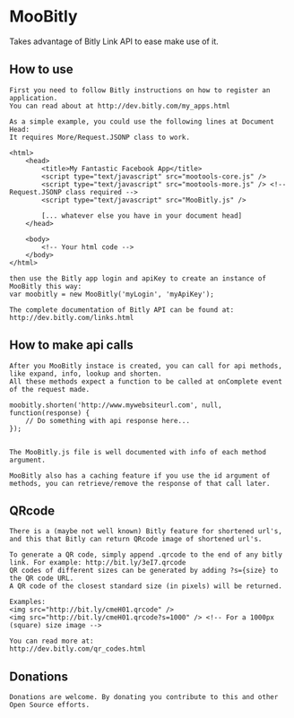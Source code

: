 MooBitly
========

Takes advantage of Bitly Link API to ease make use of it.

How to use
----------
	
	First you need to follow Bitly instructions on how to register an application.
	You can read about at http://dev.bitly.com/my_apps.html
	
	As a simple example, you could use the following lines at Document Head:
	It requires More/Request.JSONP class to work.
	
	<html>
		<head>
			<title>My Fantastic Facebook App</title>
			<script type="text/javascript" src="mootools-core.js" />
			<script type="text/javascript" src="mootools-more.js" /> <!-- Request.JSONP class required -->
			<script type="text/javascript" src="MooBitly.js" />
			
			[... whatever else you have in your document head]
		</head>
		
		<body>
			<!-- Your html code -->
		</body>
	</html>
	
	then use the Bitly app login and apiKey to create an instance of MooBitly this way:
	var moobitly = new MooBitly('myLogin', 'myApiKey');
	
	The complete documentation of Bitly API can be found at:
	http://dev.bitly.com/links.html
	
How to make api calls
---------------------
	
	After you MooBitly instace is created, you can call for api methods, like expand, info, lookup and shorten.
	All these methods expect a function to be called at onComplete event of the request made.
	
	moobitly.shorten('http://www.mywebsiteurl.com', null, function(response) {
		// Do something with api response here...
	});
	
	
	The MooBitly.js file is well documented with info of each method argument.
	
	MooBitly also has a caching feature if you use the id argument of methods, you can retrieve/remove the response of that call later.

	
QRcode
------	
	
	There is a (maybe not well known) Bitly feature for shortened url's, and this that Bitly can return QRcode image of shortened url's.
	
	To generate a QR code, simply append .qrcode to the end of any bitly link. For example: http://bit.ly/3eI7.qrcode
	QR codes of different sizes can be generated by adding ?s={size} to the QR code URL.
	A QR code of the closest standard size (in pixels) will be returned.
	
	Examples:
	<img src="http://bit.ly/cmeH01.qrcode" />
	<img src="http://bit.ly/cmeH01.qrcode?s=1000" /> <!-- For a 1000px (square) size image -->
	
	You can read more at:
	http://dev.bitly.com/qr_codes.html
	
Donations
---------
	
	Donations are welcome. By donating you contribute to this and other Open Source efforts.